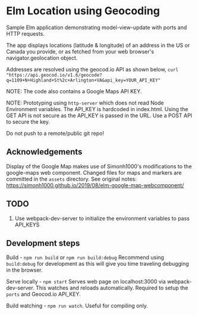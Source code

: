 # Elm Location using Geocoding

Sample Elm application demonstrating model-view-update with ports and HTTP requests.

The app displays locations (latitude & longitude) of an address in the US or Canada you provide, or as fetched from your web browser's navigator.geolocation object.

Addresses are resolved using the geocod.io API as shown below,
  `curl "https://api.geocod.io/v1.6/geocode?q=1109+N+Highland+St%2c+Arlington+VA&api_key=YOUR_API_KEY"`

NOTE: The code also contains a Google Maps API KEY.

NOTE: Prototyping using `http-server` which does not read Node Environment variables. The API_KEY is hardcoded in index.html. Using the GET API is not secure as the API_KEY is passed in the URL. Use a POST API to secure the key.

Do not push to a remote/public git repo!

## Acknowledgements

Display of the Google Map makes use of Simonh1000's modifications to the google-maps web component. Changed files for maps and markers are committed in the `assets` directory. See original notes: https://simonh1000.github.io/2019/08/elm-google-map-webcomponent/


## TODO
1. Use webpack-dev-server to initialize the environment variables to pass API_KEYS


## Development steps

Build - `npm run build` or `npm run build:debug`
  Recommend using `build:debug` for development as this will give you time traveling debugging in the browser.

Serve locally - `npm start`
  Serves web page on localhost:3000 via webpack-dev-server. This watches and reloads automatically. Required to setup the `ports` and Geocod.io API_KEY.

Build watching - `npm run watch`. Useful for compiling only.
